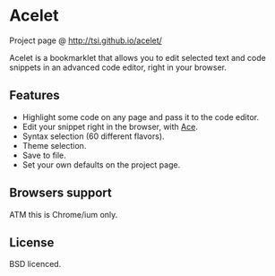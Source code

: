 Acelet
======

Project page @ http://tsi.github.io/acelet/

Acelet is a bookmarklet that allows you to edit selected text and code snippets
in an advanced code editor, right in your browser.

## Features
* Highlight some code on any page and pass it to the code editor.
* Edit your snippet right in the browser, with [Ace](http://ace.ajax.org/).
* Syntax selection (60 different flavors).
* Theme selection.
* Save to file.
* Set your own defaults on the project page.

## Browsers support
ATM this is Chrome/ium only.

## License
BSD licenced.
